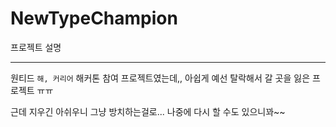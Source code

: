 # NewTypeChampion

프로젝트 설명

---

원티드 `해, 커리어` 해커톤 참여 프로젝트였는데,, 아쉽게 예선 탈락해서 갈 곳을 잃은 프로젝트 ㅠㅠ

근데 지우긴 아쉬우니 그냥 방치하는걸로... 나중에 다시 할 수도 있으니꽈~~

